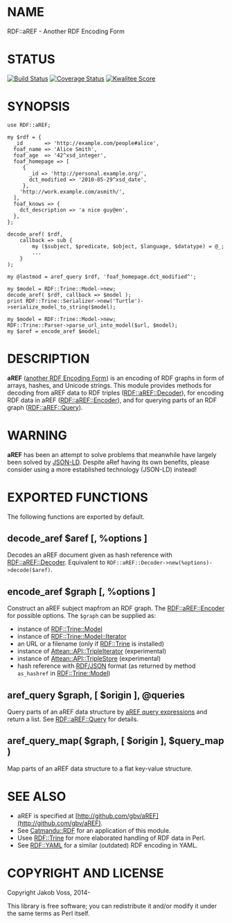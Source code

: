 # NAME

RDF::aREF - Another RDF Encoding Form

# STATUS

[![Build Status](https://travis-ci.org/nichtich/RDF-aREF.png)](https://travis-ci.org/nichtich/RDF-aREF)
[![Coverage Status](https://coveralls.io/repos/nichtich/RDF-aREF/badge.png)](https://coveralls.io/r/nichtich/RDF-aREF)
[![Kwalitee Score](http://cpants.cpanauthors.org/dist/RDF-aREF.png)](http://cpants.cpanauthors.org/dist/RDF-aREF)

# SYNOPSIS

    use RDF::aREF;

    my $rdf = {
      _id       => 'http://example.com/people#alice',
      foaf_name => 'Alice Smith',
      foaf_age  => '42^xsd_integer',
      foaf_homepage => [
         { 
           _id => 'http://personal.example.org/',
           dct_modified => '2010-05-29^xsd_date',
         },
        'http://work.example.com/asmith/',
      ],
      foaf_knows => {
        dct_description => 'a nice guy@en',
      },
    };

    decode_aref( $rdf,
        callback => sub {
            my ($subject, $predicate, $object, $language, $datatype) = @_;
            ...
        }
    );
    
    my @lastmod = aref_query $rdf, 'foaf_homepage.dct_modified^';

    my $model = RDF::Trine::Model->new;
    decode_aref( $rdf, callback => $model );
    print RDF::Trine::Serializer->new('Turtle')->serialize_model_to_string($model);

    my $model = RDF::Trine::Model->new;
    RDF::Trine::Parser->parse_url_into_model($url, $model);
    my $aref = encode_aref $model;

# DESCRIPTION

**aREF** ([another RDF Encoding Form](http://gbv.github.io/aREF/)) is an
encoding of RDF graphs in form of arrays, hashes, and Unicode strings. This
module provides methods for decoding from aREF data to RDF triples
([RDF::aREF::Decoder](https://metacpan.org/pod/RDF::aREF::Decoder)), for encoding RDF data in aREF ([RDF::aREF::Encoder](https://metacpan.org/pod/RDF::aREF::Encoder)),
and for querying parts of an RDF graph ([RDF::aREF::Query](https://metacpan.org/pod/RDF::aREF::Query)).

# WARNING

**aREF** has been an attempt to solve problems that meanwhile have largely been
solved by [JSON-LD](https://json-ld.org/). Despite aRef having its own
benefits, please consider using a more established technology (JSON-LD)
instead!

# EXPORTED FUNCTIONS

The following functions are exported by default.

## decode\_aref $aref \[, %options \]

Decodes an aREF document given as hash reference with [RDF::aREF::Decoder](https://metacpan.org/pod/RDF::aREF::Decoder).
Equivalent to `RDF::aREF::Decoder->new(%options)->decode($aref)`.

## encode\_aref $graph \[, %options \]

Construct an aREF subject mapfrom an RDF graph. The [RDF::aREF::Encoder](https://metacpan.org/pod/RDF::aREF::Encoder) for
possible options. The `$graph` can be supplied as:

- instance of [RDF::Trine::Model](https://metacpan.org/pod/RDF::Trine::Model)
- instance of [RDF::Trine::Model::Iterator](https://metacpan.org/pod/RDF::Trine::Model::Iterator)
- an URL or a filename (only if [RDF::Trine](https://metacpan.org/pod/RDF::Trine) is installed)
- instance of [Attean::API::TripleIterator](https://metacpan.org/pod/Attean::API::TripleIterator) (experimental)
- instance of [Attean::API::TripleStore](https://metacpan.org/pod/Attean::API::TripleStore) (experimental)
- hash reference with [RDF/JSON](http://www.w3.org/TR/rdf-json/) format (as
returned by method `as_hashref` in [RDF::Trine::Model](https://metacpan.org/pod/RDF::Trine::Model))

## aref\_query $graph, \[ $origin \], @queries

Query parts of an aREF data structure by [aREF query
expressions](http://gbv.github.io/aREF/aREF.html#aref-query) and return a list.
See [RDF::aREF::Query](https://metacpan.org/pod/RDF::aREF::Query) for details.

## aref\_query\_map( $graph, \[ $origin \], $query\_map )

Map parts of an aREF data structure to a flat key-value structure.

# SEE ALSO

- aREF is specified at [http://github.com/gbv/aREF](http://github.com/gbv/aREF).
- See [Catmandu::RDF](https://metacpan.org/pod/Catmandu::RDF) for an application of this module.
- Usee [RDF::Trine](https://metacpan.org/pod/RDF::Trine) for more elaborated handling of RDF data in Perl.
- See [RDF::YAML](https://metacpan.org/pod/RDF::YAML) for a similar (outdated) RDF encoding in YAML.

# COPYRIGHT AND LICENSE

Copyright Jakob Voss, 2014-

This library is free software; you can redistribute it and/or modify it under
the same terms as Perl itself.

